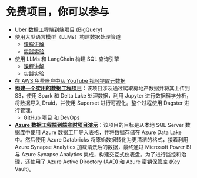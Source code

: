 # 免费项目，你可以参与

- [Uber 数据工程端到端项目 (BigQuery)](https://www.youtube.com/watch?v=WpQECq5Hx9g)
- 使用大型语言模型（LLMs）构建数据处理管道
  - [课程讲解](https://www.dataengineer.io/course/large-language-models-day-1-lecture)
  - [实践实验](https://www.dataengineer.io/course/large-language-models-day-1-lab)
- 使用 LLMs 和 LangChain 构建 SQL 查询引擎
  - [课程讲解](https://www.dataengineer.io/course/large-language-models-day-2-lecture)
  - [实践实验](https://www.dataengineer.io/course/large-language-models-day-2-lab)
- [在 AWS 免费账户中从 YouTube 视频提取元数据](https://github.com/Proggleb/youtube_data_engineering_project)
- **[构建一个实用的数据工程项目](https://www.ssp.sh/blog/data-engineering-project-in-twenty-minutes/)**：该项目涉及通过爬取房地产数据并将其上传到 S3，使用 Spark 和 Delta Lake 处理数据，利用 Jupyter 进行数据科学分析，将数据导入 Druid，并使用 Superset 进行可视化。整个过程使用 Dagster 进行管理。
  - [GitHub 项目](https://github.com/sspaeti-com/practical-data-engineering) 和 [DevOps](https://github.com/sspaeti-com/data-engineering-devops)
- **[Azure 数据工程端到端实时项目演示](https://www.youtube.com/watch?v=iQ41WqhHglk)**：该项目的目标是从本地 SQL Server 数据库中使用 Azure 数据工厂导入表格，并将数据存储在 Azure Data Lake 中。然后使用 Azure Databricks 将原始数据转化为更清洁的格式，接着利用 Azure Synapse Analytics 加载清洗后的数据，最终通过 Microsoft Power BI 与 Azure Synapse Analytics 集成，构建交互式仪表盘。为了进行监控和治理，还使用了 Azure Active Directory (AAD) 和 Azure 密钥保管库 (Key Vault)。